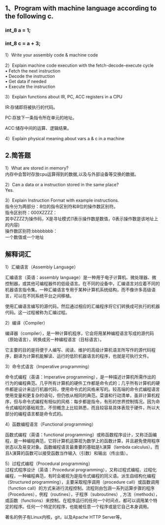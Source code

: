 ## 1、Program with machine language according to the following c.
### int_8 a = 1;
### int_8 c = a + 3;
1）Write your assembly code & machine code  

2）Explain machine code execution with the fetch-decode-execute cycle  
• Fetch the next instruction  
• Decode the instruction  
• Get data if needed  
• Execute the instruction

3）Explain functions about IR, PC, ACC registers in a CPU 

IR:存储即将被执行的代码。  

PC:存放下一条指令所在单元的地址。

ACC:储存中间的运算、逻辑结果。

4）Explain physical meaning about vars a & c in a machine  

## 2.简答题
1）What are stored in memory?  
内存中会暂时存放cpu运算得到的数据,以及与外部设备等交换的数据。  

2）Can a data or a instruction stored in the same place?  
Yes.  

3）Explain Instruction Format with example instructions.  
指令分为两部分：8位的指令区别符和8位的操作数区别符。  
指令区别符：000XZZZZ：  
其中ZZZZ为操作码，X是寻址模式(1表示操作数是数值，0表示操作数是该地址上的内容)  
操作数区别符:bbbbbbbb：  
一个数值或一个地址  

## 解释词汇
1）汇编语言（Assembly Language）  

汇编语言（英语：assembly language）是一种用于电子计算机、微处理器、微控制器，或其他可编程器件的低级语言。在不同的设备中，汇编语言对应着不同的机器语言指令集。一种汇编语言专用于某种计算机系统结构，而不像许多高级语言，可以在不同系统平台之间移植。

使用汇编语言编写的源代码，然后通过相应的汇编程序将它们转换成可执行的机器代码。这一过程被称为汇编过程。

2）编译（Compiler）  
 
编译器（compiler），是一种计算机程序，它会将用某种编程语言写成的源代码（原始语言），转换成另一种编程语言（目标语言）。

它主要的目的是将便于人编写、阅读、维护的高级计算机语言所写作的源代码程序，翻译为计算机能解读、运行的低阶机器语言的程序，也就是可执行文件。

3）命令式语言（Imperative programming） 

命令式编程（英语：Imperative programming），是一种描述计算机所需作出的行为的编程典范。几乎所有计算机的硬件工作都是命令式的；几乎所有计算机的硬件都是设计来运行机器代码，使用命令式的风格来写的。较高端的命令式编程语言使用变量和更复杂的语句，但仍依从相同的典范。菜谱和行动清单，虽非计算机程序，但与命令式编程有相似的风格：每步都是指令，有形的世界控制情况。因为命令式编程的基础观念，不但概念上比较熟悉，而且较容易具体表现于硬件，所以大部分的编程语言都是命令式的。  

4）函数编程语言（Functional programming）  

函数式编程（英语：functional programming）或称函数程序设计，又称泛函编程，是一种编程典范，它将计算机运算视为数学上的函数计算，并且避免使用程序状态以及易变对象。函数编程语言最重要的基础是λ演算（lambda calculus）。而且λ演算的函数可以接受函数当作输入（引数）和输出（传出值）。

5）过程式编程（Procedural programming）  
过程式程序设计（英语：Procedural programming），又称过程式编程、过程化编程，一种编程典范，有时会被视为是指令式编程的同义语。派生自结构化编程（Structured programming），主要采取程序调用（procedure call）或函数调用（function call）的方式来进行流程控制。流程则由包涵一系列运算步骤的程序（Procedures），例程（routines），子程序（subroutines）, 方法（methods），或函数（functions）来控制。在程序运行的任何一个时间点，都可以调用某个特定的程序。任何一个特定的程序，也能被任意一个程序或是它自己本身调用。

著名的例子有Linux内核，git，以及Apache HTTP Server等。